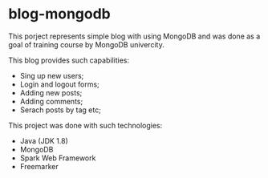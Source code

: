 # blog-mongodb

This porject represents simple blog with using MongoDB and was done as a goal of training course by MongoDB univercity.

This blog provides such capabilities:
- Sing up new users;
- Login and logout forms;
- Adding new posts;
- Adding comments;
- Serach posts by tag etc;

This project was done with such technologies:
- Java (JDK 1.8)
- MongoDB
- Spark Web Framework
- Freemarker
